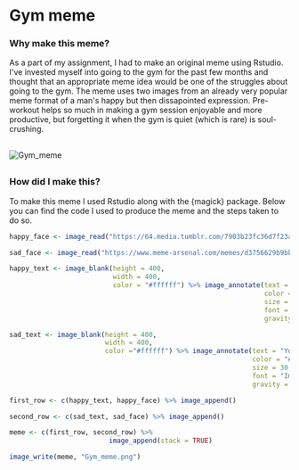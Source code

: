 # Gym meme

### Why make this meme?

As a part of my assignment, I had to make an original meme using Rstudio. I've invested myself into going to the gym for the past few months and thought that an appropriate meme idea would be one of the struggles about going to the gym. The meme uses two images from an already very popular meme format of a man's happy but then dissapointed expression. Pre-workout helps so much in making a gym session enjoyable and more productive, but forgetting it when the gym is quiet (which is rare) is soul-crushing. 

##
![Gym_meme](https://user-images.githubusercontent.com/100755107/159112621-9deb4969-a96d-4b66-b7fc-9088b30d8207.png) 
##

### How did I make this?

To make this meme I used Rstudio along with the {magick} package. Below you can find the code I used to produce the meme and the steps taken to do so.

```r
happy_face <- image_read("https://64.media.tumblr.com/7903b23fc36d7f23ab5408115f0af227/77e3be074fab1668-3d/s500x750/908430bf379b3ef61bbdb5b5e5d3c65d3a836c56.jpg") %>% image_scale(400)

sad_face <- image_read("https://www.meme-arsenal.com/memes/d3756629b9bbeaa6018f4fedfcaaa7eb.jpg") %>% image_scale(400)

happy_text <- image_blank(height = 400,
                          width = 400,
                          color = "#ffffff") %>% image_annotate(text = "Getting to the gym and all\nthe machines are free",
                                                                color = "#000000",
                                                                size = 30,
                                                                font = "Impact",
                                                                gravity = "center")

sad_text <- image_blank(height = 400,
                        width = 400,
                        color ="#ffffff") %>% image_annotate(text = "You left your pre-workout\nat home",
                                                             color = "#000000",
                                                             size = 30,
                                                             font = "Impact",
                                                             gravity = "center")

first_row <- c(happy_text, happy_face) %>% image_append()

second_row <- c(sad_text, sad_face) %>% image_append()

meme <- c(first_row, second_row) %>% 
                         image_append(stack = TRUE)

image_write(meme, "Gym_meme.png")
```
